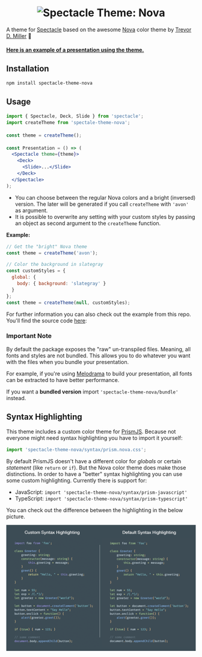 <h1 align="center">
  <img src="https://raw.githubusercontent.com/sebald/spectacle-theme-nova/master/title.png" alt="Spectacle Theme: Nova"/>
</h1>

A theme for [Spectacle](https://github.com/FormidableLabs/spectacle) based on the awesome [Nova](http://www.trevordmiller.com/nova/) color theme by [Trevor D. Miller](https://github.com/trevordmiller) :sparkling_heart:

#### [Here is an example of a presentation using the theme.](https://sebald.github.io/spectacle-theme-nova)

## Installation

```
npm install spectacle-theme-nova
```

## Usage

```jsx
import { Spectacle, Deck, Slide } from 'spectacle';
import createTheme from 'spectale-theme-nova';

const theme = createTheme();

const Presentation = () => (
  <Spectacle theme={theme}>
    <Deck>
      <Slide>...</Slide>
    </Deck>
  </Spectacle>
);
```

- You can choose between the regular Nova colors and a bright (inversed) version. The later will be generated if you call `createTheme` with `'avon'` as argument.
- It is possible to overwrite any setting with your custom styles by passing an object as second argument to the `createTheme` function.

**Example:**

```jsx
// Get the "bright" Nova theme
const theme = createTheme('avon');
```

```jsx
// Color the background in slategray
const customStyles = {
  global: {
    body: { background: 'slategray' }
  }
};
const theme = createTheme(null, customStyles);
```

For further information you can also check out the example from this repo.
You'll find the source code [here]():

### Important Note

By default the package exposes the "raw" un-transpiled files. Meaning, all fonts and styles are not bundled. This allows you to do whatever you want with the files when you bundle your presentation.

For example, if you're using [Melodrama](https://github.com/sebald/melodrama) to build your presentation, all fonts can be extracted to have better performance.

If you want a **bundled version** import `'spectacle-theme-nova/bundle'` instead.

## Syntax Highlighting

This theme includes a custom color theme for [PrismJS](https://github.com/PrismJS/prism). Because not everyone might need syntax highlighting you have to import it yourself:

```js
import 'spectacle-theme-nova/syntax/prism.nova.css';
```

By default PrismJS doesn't have a different color for *globals* or certain *statement* (like `return` or `if`). But the Nova color theme does make those distinctions. In order to have a "better" syntax highlighting you can use some custom highlighting. Currently there is support for:

- JavaScript: `import 'spectacle-theme-nova/syntax/prism-javascript'`
- TypeScript: `import 'spectacle-theme-nova/syntax/prism-typescript'`

You can check out the difference between the highlighting in the below picture.

![custom syntax](./syntax_highlighting.png)